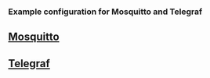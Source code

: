 ### Example configuration for Mosquitto and Telegraf

## [Mosquitto](https://mosquitto.org/)

## [Telegraf](https://docs.influxdata.com/telegraf/v1.17/)
